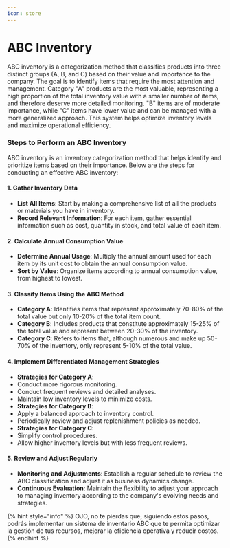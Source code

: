 ```yaml
---
icon: store
---
```


# ABC Inventory

ABC inventory is a categorization method that classifies products into three distinct groups (A, B, and C) based on their value and importance to the company. The goal is to identify items that require the most attention and management. Category "A" products are the most valuable, representing a high proportion of the total inventory value with a smaller number of items, and therefore deserve more detailed monitoring. "B" items are of moderate importance, while "C" items have lower value and can be managed with a more generalized approach. This system helps optimize inventory levels and maximize operational efficiency.

### Steps to Perform an ABC Inventory

ABC inventory is an inventory categorization method that helps identify and prioritize items based on their importance. Below are the steps for conducting an effective ABC inventory:

#### 1. Gather Inventory Data

* **List All Items**: Start by making a comprehensive list of all the products or materials you have in inventory.
* **Record Relevant Information**: For each item, gather essential information such as cost, quantity in stock, and total value of each item.

#### 2. Calculate Annual Consumption Value

* **Determine Annual Usage**: Multiply the annual amount used for each item by its unit cost to obtain the annual consumption value.
* **Sort by Value**: Organize items according to annual consumption value, from highest to lowest.

#### 3. Classify Items Using the ABC Method

* **Category A**: Identifies items that represent approximately 70-80% of the total value but only 10-20% of the total item count.
* **Category B**: Includes products that constitute approximately 15-25% of the total value and represent between 20-30% of the inventory.
* **Category C**: Refers to items that, although numerous and make up 50-70% of the inventory, only represent 5-10% of the total value.

#### 4. Implement Differentiated Management Strategies

* **Strategies for Category A**:
* Conduct more rigorous monitoring.
* Conduct frequent reviews and detailed analyses.
* Maintain low inventory levels to minimize costs.
* **Strategies for Category B**:
* Apply a balanced approach to inventory control.
* Periodically review and adjust replenishment policies as needed.
* **Strategies for Category C**:
* Simplify control procedures.
* Allow higher inventory levels but with less frequent reviews.

#### 5. Review and Adjust Regularly

* **Monitoring and Adjustments**: Establish a regular schedule to review the ABC classification and adjust it as business dynamics change.
* **Continuous Evaluation**: Maintain the flexibility to adjust your approach to managing inventory according to the company's evolving needs and strategies.

{% hint style="info" %}
OJO, no te pierdas que, siguiendo estos pasos, podrás implementar un sistema de inventario ABC que te permita optimizar la gestión de tus recursos, mejorar la eficiencia operativa y reducir costos.
{% endhint %}
